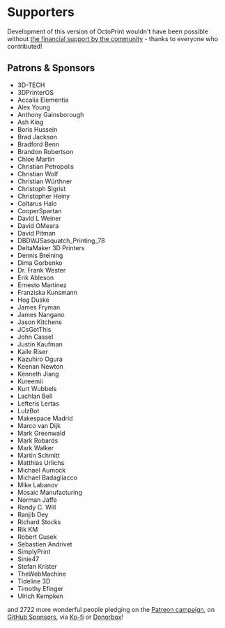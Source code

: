 # Supporters

Development of this version of OctoPrint wouldn't have been possible without
[the financial support by the community](https://support.octoprint.org) -
thanks to everyone who contributed!

## Patrons & Sponsors

  * 3D-TECH
  * 3DPrinterOS
  * Accalia Elementia
  * Alex Young
  * Anthony Gainsborough
  * Ash King
  * Boris Hussein
  * Brad Jackson
  * Bradford Benn
  * Brandon Robertson
  * Chloe Martin
  * Christian Petropolis
  * Christian Wolf
  * Christian Würthner
  * Christoph Sigrist
  * Christopher Heiny
  * Coltarus Halo
  * CooperSpartan
  * David L Weiner
  * David OMeara
  * David Pitman
  * DBDWJSasquatch_Printing_78
  * DeltaMaker 3D Printers
  * Dennis Breining
  * Dima Gorbenko
  * Dr. Frank Wester
  * Erik Ableson
  * Ernesto Martinez
  * Franziska Kunsmann
  * Hog Duske
  * James Fryman
  * James Nangano
  * Jason Kitchens
  * JCsGotThis
  * John Cassel
  * Justin Kaufman
  * Kaile Riser
  * Kazuhiro Ogura
  * Keenan Newton
  * Kenneth Jiang
  * Kureemii
  * Kurt Wubbels
  * Lachlan Bell
  * Lefteris Lertas
  * LulzBot
  * Makespace Madrid
  * Marco van Dijk
  * Mark Greenwald
  * Mark Robards
  * Mark Walker
  * Martin Schmitt
  * Matthias Urlichs
  * Michael Aumock
  * Michael Badagliacco
  * Mike Labanov
  * Mosaic Manufacturing
  * Norman Jaffe
  * Randy C. Will
  * Ranjib Dey
  * Richard Stocks
  * Rik KM
  * Robert Gusek
  * Sebastien Andrivet
  * SimplyPrint
  * Sinie47
  * Stefan Krister
  * TheWebMachine
  * Tideline 3D
  * Timothy Efinger
  * Ulrich Kempken

and 2722 more wonderful people pledging on the [Patreon campaign](https://patreon.com/foosel), on [GitHub Sponsors](https://github.com/users/foosel/sponsorship), via [Ko-fi](https://ko-fi.com/octoprint) or [Donorbox](https://donorbox.org/support-octoprint?recurring=true)!
